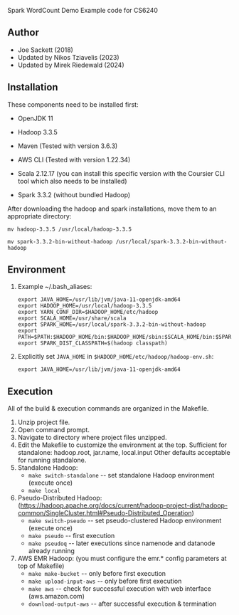 Spark WordCount Demo
Example code for CS6240

Author
-----------
- Joe Sackett (2018)
- Updated by Nikos Tziavelis (2023)
- Updated by Mirek Riedewald (2024)

Installation
------------
These components need to be installed first:
- OpenJDK 11
- Hadoop 3.3.5
- Maven (Tested with version 3.6.3)
- AWS CLI (Tested with version 1.22.34)

- Scala 2.12.17 (you can install this specific version with the Coursier CLI tool which also needs to be installed)
- Spark 3.3.2 (without bundled Hadoop)

After downloading the hadoop and spark installations, move them to an appropriate directory:

`mv hadoop-3.3.5 /usr/local/hadoop-3.3.5`

`mv spark-3.3.2-bin-without-hadoop /usr/local/spark-3.3.2-bin-without-hadoop`

Environment
-----------
1) Example ~/.bash_aliases:
	```
	export JAVA_HOME=/usr/lib/jvm/java-11-openjdk-amd64
	export HADOOP_HOME=/usr/local/hadoop-3.3.5
	export YARN_CONF_DIR=$HADOOP_HOME/etc/hadoop
	export SCALA_HOME=/usr/share/scala
	export SPARK_HOME=/usr/local/spark-3.3.2-bin-without-hadoop
	export PATH=$PATH:$HADOOP_HOME/bin:$HADOOP_HOME/sbin:$SCALA_HOME/bin:$SPARK_HOME/bin
	export SPARK_DIST_CLASSPATH=$(hadoop classpath)
	```

2) Explicitly set `JAVA_HOME` in `$HADOOP_HOME/etc/hadoop/hadoop-env.sh`:

	`export JAVA_HOME=/usr/lib/jvm/java-11-openjdk-amd64`

Execution
---------
All of the build & execution commands are organized in the Makefile.
1) Unzip project file.
2) Open command prompt.
3) Navigate to directory where project files unzipped.
4) Edit the Makefile to customize the environment at the top.
	Sufficient for standalone: hadoop.root, jar.name, local.input
	Other defaults acceptable for running standalone.
5) Standalone Hadoop:
	- `make switch-standalone`		-- set standalone Hadoop environment (execute once)
	- `make local`
6) Pseudo-Distributed Hadoop: (https://hadoop.apache.org/docs/current/hadoop-project-dist/hadoop-common/SingleCluster.html#Pseudo-Distributed_Operation)
	- `make switch-pseudo`			-- set pseudo-clustered Hadoop environment (execute once)
	- `make pseudo`					-- first execution
	- `make pseudoq`				-- later executions since namenode and datanode already running 
7) AWS EMR Hadoop: (you must configure the emr.* config parameters at top of Makefile)
	- `make make-bucket`			-- only before first execution
	- `make upload-input-aws`		-- only before first execution
	- `make aws`					-- check for successful execution with web interface (aws.amazon.com)
	- `download-output-aws`		-- after successful execution & termination
